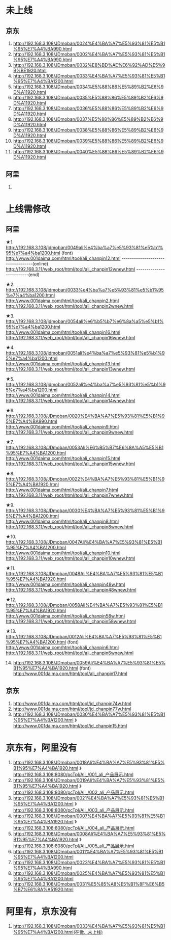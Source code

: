 # 未上线
## 京东
1. http://192.168.3.108/JDmoban/0024%E4%BA%A7%E5%93%81%E5%B1%95%E7%A4%BA990.html
2. http://192.168.3.108/JDmoban/0002%E4%BA%A7%E5%93%81%E5%B1%95%E7%A4%BA990.html
3. http://192.168.3.108/JDmoban/0032%E8%BD%AE%E6%92%AD%E5%9B%BE1920.html
4. http://192.168.3.108/JDmoban/0033%E4%BA%A7%E5%93%81%E5%B1%95%E7%A4%BA1200.html
5. http://192.168.3.108/JDmoban/0034%E5%88%86%E5%89%B2%E6%9D%A11920.html
6. http://192.168.3.108/JDmoban/0035%E5%88%86%E5%89%B2%E6%9D%A11920.html
7. http://192.168.3.108/JDmoban/0036%E5%88%86%E5%89%B2%E6%9D%A11920.html
8. http://192.168.3.108/JDmoban/0037%E5%88%86%E5%89%B2%E6%9D%A11920.html
9. http://192.168.3.108/JDmoban/0038%E5%88%86%E5%89%B2%E6%9D%A11920.html
10. http://192.168.3.108/JDmoban/0039%E5%88%86%E5%89%B2%E6%9D%A11920.html
11. http://192.168.3.108/JDmoban/0040%E5%88%86%E5%89%B2%E6%9D%A11920.html
## 阿里
1. 



# 上线需修改
## 阿里
★1. http://192.168.3.108/jdmoban/0049ali%e4%ba%a7%e5%93%81%e5%b1%95%e7%a4%ba1200.html (font)   http://www.001daima.com/html/tool/ali_chanpin12.html ----------------------------------(online)
http://192.168.3.11/web_root/html/tool/ali_chanpin12wnew.html -------------------------(end)

★2. http://192.168.3.108/jdmoban/0033%e4%ba%a7%e5%93%81%e5%b1%95%e7%a4%ba1200.html   http://www.001daima.com/html/tool/ali_chanpin2.html  
http://192.168.3.11/web_root/html/tool/ali_chanpin2wnew.html

★3. http://192.168.3.108/jdmoban/0054ali%e6%b5%b7%e6%8a%a5%e5%b1%95%e7%a4%ba1200.html   http://www.001daima.com/html/tool/ali_chanpin16.html  
http://192.168.3.11/web_root/html/tool/ali_chanpin16wnew.html

★4. http://192.168.3.108/jdmoban/0051ali%e4%ba%a7%e5%93%81%e5%b1%95%e7%a4%ba1200.html http://www.001daima.com/html/tool/ali_chanpin13.html  
http://192.168.3.11/web_root/html/tool/ali_chanpin13wnew.html

★5. http://192.168.3.108/jdmoban/0052ali%e4%ba%a7%e5%93%81%e5%b1%95%e7%a4%ba1200.html   http://www.001daima.com/html/tool/ali_chanpin14.html  
http://192.168.3.11/web_root/html/tool/ali_chanpin14wnew.html

★6. http://192.168.3.108/JDmoban/0020%E4%BA%A7%E5%93%81%E5%B1%95%E7%A4%BA990.html    http://www.001daima.com/html/tool/ali_chanpin9.html  
http://192.168.3.11/web_root/html/tool/ali_chanpin9wnew.html

★7. http://192.168.3.108/JDmoban/0053Ali%E6%B5%B7%E6%8A%A5%E5%B1%95%E7%A4%BA1200.html   http://www.001daima.com/html/tool/ali_chanpin15.html  
http://192.168.3.11/web_root/html/tool/ali_chanpin15wnew.html  

★8. http://192.168.3.108/JDmoban/0022%E4%BA%A7%E5%93%81%E5%B1%95%E7%A4%BA1920.html     http://www.001daima.com/html/tool/ali_chanpin7.html   
http://192.168.3.11/web_root/html/tool/ali_chanpin7wnew.html

★9. http://192.168.3.108/JDmoban/0030%E4%BA%A7%E5%93%81%E5%B1%95%E7%A4%BA1200.html       http://www.001daima.com/html/tool/ali_chanpin8.html  
http://192.168.3.11/web_root/html/tool/ali_chanpin8wnew.html

★10. http://192.168.3.108/JDmoban/0047Ali%E4%BA%A7%E5%93%81%E5%B1%95%E7%A4%BA1200.html       http://www.001daima.com/html/tool/ali_chanpin10.html  
http://192.168.3.11/web_root/html/tool/ali_chanpin10wnew.html

★11. http://192.168.3.108/JDmoban/0048Ali%E4%BA%A7%E5%93%81%E5%B1%95%E7%A4%BA1920.html       http://www.001daima.com/html/tool/ali_chanpin48w.html  
http://192.168.3.11/web_root/html/tool/ali_chanpin48wnew.html

★12. http://192.168.3.108/JDmoban/0058Ali%E4%BA%A7%E5%93%81%E5%B1%95%E7%A4%BA1920.html     http://www.001daima.com/html/tool/ali_chanpin58w.html  
http://192.168.3.11/web_root/html/tool/ali_chanpin58wnew.html

★13. http://192.168.3.108/JDmoban/0012Ali%E4%BA%A7%E5%93%81%E5%B1%95%E7%A4%BA1200.html (font)   http://www.001daima.com/html/tool/ali_chanpin6.html    
http://192.168.3.11/web_root/html/tool/ali_chanpin6wnew.html

14. http://192.168.3.108/JDmoban/0059Ali%E4%BA%A7%E5%93%81%E5%B1%95%E7%A4%BA1920.html (font)   http://www.001daima.com/html/tool/ali_chanpin17.html   


## 京东
1. http://www.001daima.com/html/tool/jd_chanpin74w.html
2. http://www.001daima.com/html/tool/jd_chanpin77w.html
9. http://192.168.3.108/JDmoban/0030%E4%BA%A7%E5%93%81%E5%B1%95%E7%A4%BA1200.html       》   http://www.001daima.com/html/tool/jd_chanpin15.html

# 京东有，阿里没有
1. http://192.168.3.108/JDmoban/0018Ali%E4%BA%A7%E5%93%81%E5%B1%95%E7%A4%BA1920.html    》   http://192.168.3.108:8080/pcTpl/Ali_/001_ali_产品展示.html
2. http://192.168.3.108/JDmoban/0019Ali%E4%BA%A7%E5%93%81%E5%B1%95%E7%A4%BA1920.html    》   http://192.168.3.108:8080/pcTpl/Ali_/002_ali_产品展示.html
3. http://192.168.3.108/JDmoban/0021%E4%BA%A7%E5%93%81%E5%B1%95%E7%A4%BA1200.html       》   http://192.168.3.108:8080/pcTpl/Ali_/003_ali_产品展示.html
4. http://192.168.3.108/JDmoban/0007%E4%BA%A7%E5%93%81%E5%B1%95%E7%A4%BA1920.html       》   http://192.168.3.108:8080/pcTpl/Ali_/004_ali_产品展示.html
5. http://192.168.3.108/JDmoban/0008Ali%E4%BA%A7%E5%93%81%E5%B1%95%E7%A4%BA1920.html    》   http://192.168.3.108:8080/pcTpl/Ali_/005_ali_产品展示.html
7. http://192.168.3.108/JDmoban/0011%E4%BA%A7%E5%93%81%E5%B1%95%E7%A4%BA1200.html
8. http://192.168.3.108/JDmoban/0023%E4%BA%A7%E5%93%81%E5%B1%95%E7%A4%BA990.html
10. http://192.168.3.108/JDmoban/0025%E4%BA%A7%E5%93%81%E5%B1%95%E7%A4%BA1200.html
11. http://192.168.3.108/JDmoban/0031%E5%85%A8%E5%B1%8F%E6%B5%B7%E6%8A%A51920.html

# 阿里有，京东没有
1. http://192.168.3.108/JDmoban/0033%E4%BA%A7%E5%93%81%E5%B1%95%E7%A4%BA1200.html(在做...未上线)
